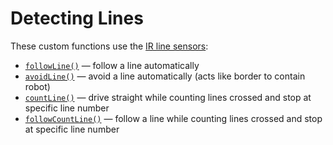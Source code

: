 # Detecting Lines

These custom functions use the [IR line sensors](../physical-inputs/ir-line-sensors.md):

* [`followLine()`](https://github.com/idewcomputing/code-robotics/tree/a64094b0d9c5c1da17c73efd3f8730c1ce974c2a/references/ir-line-sensors.md#follow-line-automatically) — follow a line automatically
* [`avoidLine()`](https://github.com/idewcomputing/code-robotics/tree/a64094b0d9c5c1da17c73efd3f8730c1ce974c2a/references/ir-line-sensors.md#avoid-line-automatically) — avoid a line automatically \(acts like border to contain robot\)
* [`countLine()`](https://github.com/idewcomputing/code-robotics/tree/a64094b0d9c5c1da17c73efd3f8730c1ce974c2a/references/ir-line-sensors.md#count-lines-and-stop-at-target-number) — drive straight while counting lines crossed and stop at specific line number
* [`followCountLine()`](https://github.com/idewcomputing/code-robotics/tree/a64094b0d9c5c1da17c73efd3f8730c1ce974c2a/references/ir-line-sensors.md#follow-line-while-counting-lines-crossed) — follow a line while counting lines crossed and stop at specific line number

